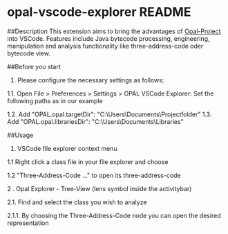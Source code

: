 # opal-vscode-explorer README
##Description
This extension aims to bring the advantages of [Opal-Project](http://www.opal-project.de/) into VSCode.
Features include Java bytecode processing, engineering, manipulation and analysis functionality like three-address-code oder bytecode view.

##Before you start
1. Please configure the necessary settings as follows:

1.1. Open File > Preferences > Settings > OPAL VSCode Explorer: Set the following paths as in our example

1.2. Add "OPAL.opal.targetDir": "C:\\Users\\Documents\\Projectfolder" 
1.3. Add "OPAL.opal.librariesDir": "C:\\Users\\Documents\\Libraries"

##Usage
1. VSCode file explorer context menu

1.1 Right click a class file in your file explorer and choose

1.2 "Three-Address-Code ..." to open its three-address-code

2 . Opal Explorer - Tree-View (lens symbol inside the activitybar)


2.1. Find and select the class you wish to analyze

2.1.1. By choosing the Three-Address-Code node you can open the desired representation

